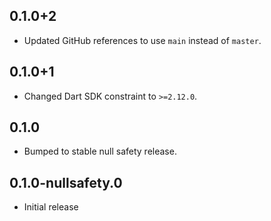 ## 0.1.0+2

* Updated GitHub references to use `main` instead of `master`.

## 0.1.0+1

* Changed Dart SDK constraint to `>=2.12.0`.

## 0.1.0

* Bumped to stable null safety release.

## 0.1.0-nullsafety.0

* Initial release
